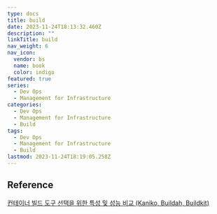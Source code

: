 ```yaml
---
type: docs
title: build
date: 2023-11-24T18:13:32.460Z
description: ""
linkTitle: build
nav_weight: 6
nav_icon:
  vendor: bs
  name: book
  color: indigo
featured: true
series:
  - Dev Ops
  - Management for Infrastructure
categories:
  - Dev Ops
  - Management for Infrastructure
  - Build
tags:
  - Dev Ops
  - Management for Infrastructure
  - Build
lastmod: 2023-11-24T18:19:05.258Z
---
```


## Reference

[컨테이너 빌드 도구 선택을 위한 특성 및 성능 비교 (Kaniko, Buildah, Buildkit)](https://devocean.sk.com/blog/techBoardDetail.do?ID=165515&boardType=techBlog&ref=codenary)
